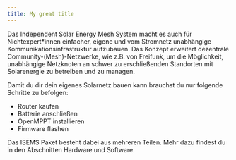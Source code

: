 ```yaml
---
title: My great title
---
```

Das Independent Solar Energy Mesh System macht es auch für Nichtexpert\*innen einfacher,
eigene und vom Stromnetz unabhängige Kommunikationsinfrastruktur aufzubauen.
Das Konzept erweitert dezentrale Community-(Mesh)-Netzwerke, wie z.B. von
Freifunk, um die Möglichkeit, unabhängige Netzknoten an schwer zu erschließenden Standorten
mit Solarenergie zu betreiben und zu managen.

Damit du dir dein eigenes Solarnetz bauen kann brauchst du nur folgende Schritte zu befolgen:

- Router kaufen
- Batterie anschließen
- OpenMPPT installieren
- Firmware flashen

Das ISEMS Paket besteht dabei aus mehreren Teilen. Mehr dazu findest du in den Abschnitten
Hardware und Software.